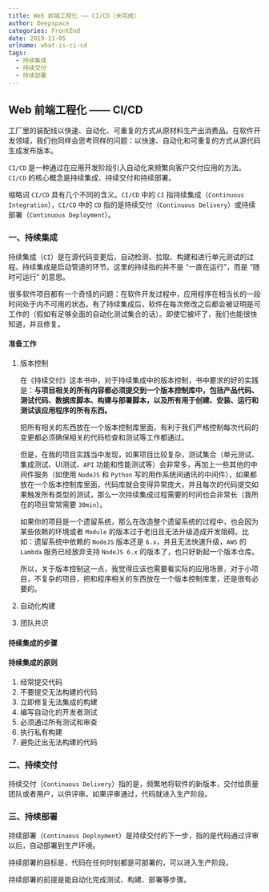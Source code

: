 ```yaml
---
title: Web 前端工程化 —— CI/CD（未完成）
author: Deepspace
categories: FrontEnd
date: 2019-11-05
urlname: what-is-ci-cd
tags:
  - 持续集成
  - 持续交付
  - 持续部署
---
```



## Web 前端工程化 —— CI/CD

工厂里的装配线以快速、自动化、可重复的方式从原材料生产出消费品。在软件开发领域，我们也同样会思考同样的问题：以快速、自动化和可重复的方式从源代码生成发布版本。 

`CI/CD` 是一种通过在应用开发阶段引入自动化来频繁向客户交付应用的方法。`CI/CD` 的核心概念是持续集成、持续交付和持续部署。

缩略词 `CI/CD` 具有几个不同的含义。`CI/CD` 中的 `CI` 指持续集成（`Continuous Integration`），`CI/CD` 中的 `CD` 指的是持续交付（`Continuous Delivery`）或持续部署（`Continuous Deployment`）。

<!-- more -->

### 一、持续集成

持续集成（`CI`）是在源代码变更后，自动检测、拉取、构建和进行单元测试的过程。持续集成是启动管道的环节。这里的持续指的并不是 “一直在运行”，而是 “随时可运行” 的意思。

很多软件项目都有一个奇怪的问题：在软件开发过程中，应用程序在相当长的一段时间处于内不可用的状态。有了持续集成后，软件在每次修改之后都会被证明是可工作的（假如有足够全面的自动化测试集合的话）。即使它被坏了，我们也能很快知道，并且修复。



#### 准备工作

1. 版本控制

   在《持续交付》这本书中，对于持续集成中的版本控制，书中要求的好的实践是：**与项目相关的所有内容都必须提交到一个版本控制库中，包括产品代码、测试代码、数据库脚本、构建与部署脚本，以及所有用于创建、安装、运行和测试该应用程序的所有东西。**

   把所有相关的东西放在一个版本控制库里面，有利于我们严格控制每次代码的变更都必须确保相关的代码检查和测试等工作都通过。

   但是，在我的项目实践当中发现，如果项目比较复杂，测试集合（单元测试、集成测试、UI测试、`API` 功能和性能测试等）会非常多，再加上一些其他的中间件服务（如使用 `NodeJS` 和 `Python` 写的用作系统间通讯的中间件），如果都放在一个版本控制库里面，代码库就会变得异常庞大，并且每次的代码提交如果触发所有类型的测试，那么一次持续集成过程需要的时间也会非常长（我所在的项目常常需要 `30min`）。

   如果你的项目是一个遗留系统，那么在改造整个遗留系统的过程中，也会因为某些依赖的环境或者 `Module` 的版本过于老旧且无法升级造成开发阻碍。比如：遗留系统中依赖的 `NodeJS` 版本还是 `6.x`，并且无法快速升级，`AWS` 的 `Lambda` 服务已经放弃支持 `NodeJS 6.x` 的版本了，也只好新起一个版本仓库。

   所以，关于版本控制这一点，我觉得应该也需要看实际的应用场景，对于小项目，不复杂的项目，把和程序相关的东西放在一个版本控制库里，还是很有必要的。

2. 自动化构建

   

3. 团队共识



#### 持续集成的步骤



#### 持续集成的原则

1. 经常提交代码
2. 不要提交无法构建的代码
3. 立即修复无法集成的构建
4. 编写自动化的开发者测试
5. 必须通过所有测试和审查
6. 执行私有构建
7. 避免迁出无法构建的代码



### 二、持续交付

持续交付（`Continuous Delivery`）指的是，频繁地将软件的新版本，交付给质量团队或者用户，以供评审。如果评审通过，代码就进入生产阶段。



### 三、持续部署

持续部署（`Continuous Deployment`）是持续交付的下一步，指的是代码通过评审以后，自动部署到生产环境。

持续部署的目标是，代码在任何时刻都是可部署的，可以进入生产阶段。

持续部署的前提是能自动化完成测试、构建、部署等步骤。

